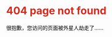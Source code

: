 <h1 style="color: #da291c">404 page not found</h1>
<p style="color: #000000">很抱歉，您访问的页面被外星人劫走了......</p>



